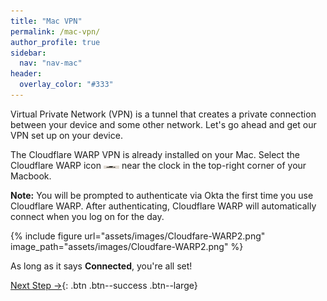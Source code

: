 ```yaml
---
title: "Mac VPN"
permalink: /mac-vpn/
author_profile: true
sidebar:
  nav: "nav-mac"
header:
  overlay_color: "#333"
---
```


Virtual Private Network (VPN) is a tunnel that creates a private connection between your device and some other network. Let's go ahead and get our VPN set up on your device.

The Cloudflare WARP VPN is already installed on your Mac. Select the Cloudflare WARP icon <img src="/assets/images/Cloudfare-WARP.png" width='25' height='5' /> near the clock in the top-right corner of your Macbook.

__Note:__ You will be prompted to authenticate via Okta the first time you use Cloudflare WARP.  After authenticating, Cloudflare WARP will automatically connect when you log on for the day.

{% include figure url="assets/images/Cloudfare-WARP2.png" image_path="assets/images/Cloudfare-WARP2.png" %}

As long as it says __Connected__, you're all set!

[Next Step &rarr;](/mac-tips/){: .btn .btn--success .btn--large}
